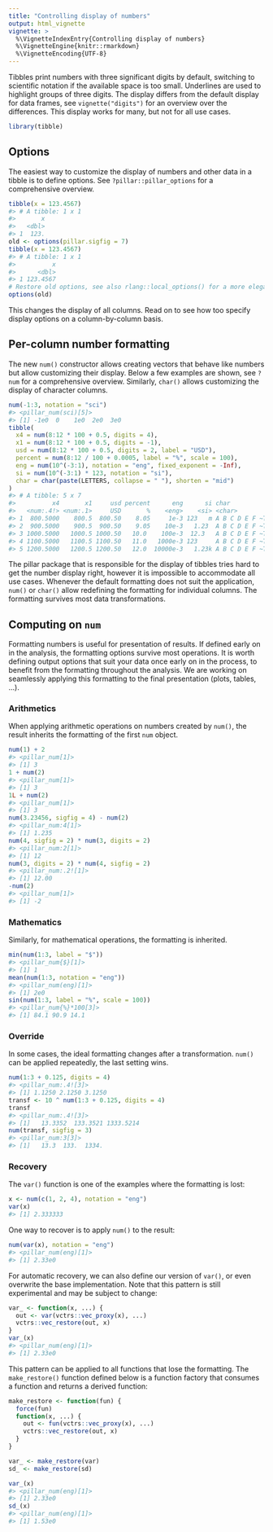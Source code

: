 ```yaml
---
title: "Controlling display of numbers"
output: html_vignette
vignette: >
  %\VignetteIndexEntry{Controlling display of numbers}
  %\VignetteEngine{knitr::rmarkdown}
  %\VignetteEncoding{UTF-8}
---
```




Tibbles print numbers with three significant digits by default, switching to scientific notation if the available space is too small.
Underlines are used to highlight groups of three digits.
The display differs from the default display for data frames, see `vignette("digits")` for an overview over the differences.
This display works for many, but not for all use cases.


```r
library(tibble)
```

## Options

The easiest way to customize the display of numbers and other data in a tibble is to define options.
See `?pillar::pillar_options` for a comprehensive overview.


```r
tibble(x = 123.4567)
#> # A tibble: 1 x 1
#>       x
#>   <dbl>
#> 1  123.
old <- options(pillar.sigfig = 7)
tibble(x = 123.4567)
#> # A tibble: 1 x 1
#>          x
#>      <dbl>
#> 1 123.4567
# Restore old options, see also rlang::local_options() for a more elegant way
options(old)
```

This changes the display of all columns.
Read on to see how too specify display options on a column-by-column basis.


## Per-column number formatting

The new `num()` constructor allows creating vectors that behave like numbers but allow customizing their display.
Below a few examples are shown, see `?num` for a comprehensive overview.
Similarly, `char()` allows customizing the display of character columns.


```r
num(-1:3, notation = "sci")
#> <pillar_num(sci)[5]>
#> [1] -1e0  0    1e0  2e0  3e0
tibble(
  x4 = num(8:12 * 100 + 0.5, digits = 4),
  x1 = num(8:12 * 100 + 0.5, digits = -1),
  usd = num(8:12 * 100 + 0.5, digits = 2, label = "USD"),
  percent = num(8:12 / 100 + 0.0005, label = "%", scale = 100),
  eng = num(10^(-3:1), notation = "eng", fixed_exponent = -Inf),
  si = num(10^(-3:1) * 123, notation = "si"),
  char = char(paste(LETTERS, collapse = " "), shorten = "mid")
)
#> # A tibble: 5 x 7
#>          x4       x1     usd percent      eng      si char                      
#>   <num:.4!> <num:.1>     USD       %    <eng>    <si> <char>                    
#> 1  800.5000    800.5  800.50    8.05     1e-3 123   m A B C D E F ~T U V W X Y Z
#> 2  900.5000    900.5  900.50    9.05    10e-3   1.23  A B C D E F ~T U V W X Y Z
#> 3 1000.5000   1000.5 1000.50   10.0    100e-3  12.3   A B C D E F ~T U V W X Y Z
#> 4 1100.5000   1100.5 1100.50   11.0   1000e-3 123     A B C D E F ~T U V W X Y Z
#> 5 1200.5000   1200.5 1200.50   12.0  10000e-3   1.23k A B C D E F ~T U V W X Y Z
```

The pillar package that is responsible for the display of tibbles tries hard to get the number display right, however it is impossible to accommodate all use cases.
Whenever the default formatting does not suit the application, `num()` or `char()` allow redefining the formatting for individual columns.
The formatting survives most data transformations.


## Computing on `num`

Formatting numbers is useful for presentation of results.
If defined early on in the analysis, the formatting options survive most operations.
It is worth defining output options that suit your data once early on in the process, to benefit from the formatting throughout the analysis.
We are working on seamlessly applying this formatting to the final presentation (plots, tables, ...).


### Arithmetics

When applying arithmetic operations on numbers created by `num()`, the result inherits the formatting of the first `num` object.


```r
num(1) + 2
#> <pillar_num[1]>
#> [1] 3
1 + num(2)
#> <pillar_num[1]>
#> [1] 3
1L + num(2)
#> <pillar_num[1]>
#> [1] 3
num(3.23456, sigfig = 4) - num(2)
#> <pillar_num:4[1]>
#> [1] 1.235
num(4, sigfig = 2) * num(3, digits = 2)
#> <pillar_num:2[1]>
#> [1] 12
num(3, digits = 2) * num(4, sigfig = 2)
#> <pillar_num:.2![1]>
#> [1] 12.00
-num(2)
#> <pillar_num[1]>
#> [1] -2
```

### Mathematics

Similarly, for mathematical operations, the formatting is inherited.


```r
min(num(1:3, label = "$"))
#> <pillar_num{$}[1]>
#> [1] 1
mean(num(1:3, notation = "eng"))
#> <pillar_num(eng)[1]>
#> [1] 2e0
sin(num(1:3, label = "%", scale = 100))
#> <pillar_num{%}*100[3]>
#> [1] 84.1 90.9 14.1
```


### Override

In some cases, the ideal formatting changes after a transformation.
`num()` can be applied repeatedly, the last setting wins.


```r
num(1:3 + 0.125, digits = 4)
#> <pillar_num:.4![3]>
#> [1] 1.1250 2.1250 3.1250
transf <- 10 ^ num(1:3 + 0.125, digits = 4)
transf
#> <pillar_num:.4![3]>
#> [1]   13.3352  133.3521 1333.5214
num(transf, sigfig = 3)
#> <pillar_num:3[3]>
#> [1]   13.3  133.  1334.
```

### Recovery

The `var()` function is one of the examples where the formatting is lost:


```r
x <- num(c(1, 2, 4), notation = "eng")
var(x)
#> [1] 2.333333
```

One way to recover is to apply `num()` to the result:


```r
num(var(x), notation = "eng")
#> <pillar_num(eng)[1]>
#> [1] 2.33e0
```

For automatic recovery, we can also define our version of `var()`, or even overwrite the base implementation.
Note that this pattern is still experimental and may be subject to change:


```r
var_ <- function(x, ...) {
  out <- var(vctrs::vec_proxy(x), ...)
  vctrs::vec_restore(out, x)
}
var_(x)
#> <pillar_num(eng)[1]>
#> [1] 2.33e0
```

This pattern can be applied to all functions that lose the formatting.
The `make_restore()` function defined below is a function factory that consumes a function and returns a derived function:


```r
make_restore <- function(fun) {
  force(fun)
  function(x, ...) {
    out <- fun(vctrs::vec_proxy(x), ...)
    vctrs::vec_restore(out, x)
  }
}

var_ <- make_restore(var)
sd_ <- make_restore(sd)

var_(x)
#> <pillar_num(eng)[1]>
#> [1] 2.33e0
sd_(x)
#> <pillar_num(eng)[1]>
#> [1] 1.53e0
```
